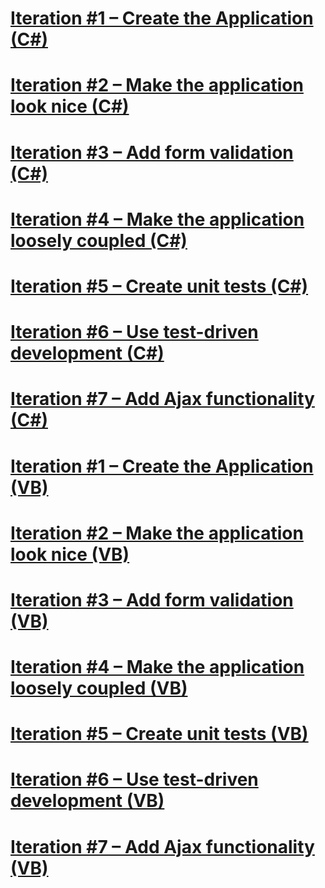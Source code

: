 # [Iteration #1 – Create the Application (C#)](iteration-1-create-the-application-cs.md)
# [Iteration #2 – Make the application look nice (C#)](iteration-2-make-the-application-look-nice-cs.md)
# [Iteration #3 – Add form validation (C#)](iteration-3-add-form-validation-cs.md)
# [Iteration #4 – Make the application loosely coupled (C#)](iteration-4-make-the-application-loosely-coupled-cs.md)
# [Iteration #5 – Create unit tests (C#)](iteration-5-create-unit-tests-cs.md)
# [Iteration #6 – Use test-driven development (C#)](iteration-6-use-test-driven-development-cs.md)
# [Iteration #7 – Add Ajax functionality (C#)](iteration-7-add-ajax-functionality-cs.md)
# [Iteration #1 – Create the Application (VB)](iteration-1-create-the-application-vb.md)
# [Iteration #2 – Make the application look nice (VB)](iteration-2-make-the-application-look-nice-vb.md)
# [Iteration #3 – Add form validation (VB)](iteration-3-add-form-validation-vb.md)
# [Iteration #4 – Make the application loosely coupled (VB)](iteration-4-make-the-application-loosely-coupled-vb.md)
# [Iteration #5 – Create unit tests (VB)](iteration-5-create-unit-tests-vb.md)
# [Iteration #6 – Use test-driven development (VB)](iteration-6-use-test-driven-development-vb.md)
# [Iteration #7 – Add Ajax functionality (VB)](iteration-7-add-ajax-functionality-vb.md)

